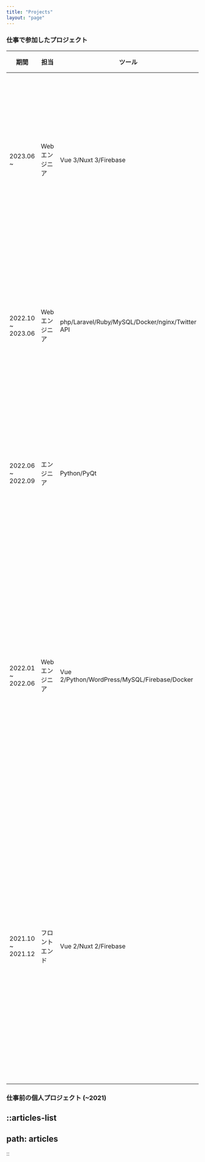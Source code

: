 ```yaml
---
title: "Projects"
layout: "page"
---
```


### 仕事で参加したプロジェクト

| 期間              | 担当           | ツール                                          | 業務内容                                                                                                                                                                                                |
| ----------------- | -------------- | ----------------------------------------------- | ------------------------------------------------------------------------------------------------------------------------------------------------------------------------------------------------------- |
| 2023.06 ~         | Web エンジニア | Vue 3/Nuxt 3/Firebase                           | **データ収集ツール・さまざまな SNS からユーザーの印象をまとめる SaaS アプリ**<br> - ゼロからの設計 <br> - ゼロからの開発                                                                                |
| 2022.10 ~ 2023.06 | Web エンジニア | php/Laravel/Ruby/MySQL/Docker/nginx/Twitter API | **データ収集ツール・Twitter からユーザーの印象をまとめるアプリ** <br> - 詳細設計 <br> - 機能の追加 <br> - リファクタリング                                                                              |
| 2022.06 ~ 2022.09 | エンジニア     | Python/PyQt                                     | **自動テストツール・デスクトップアプリ** <br> - Mac 版のビルド作成 <br> - 新機能の実装 <br> - バグ修正                                                                                                  |
| 2022.01 ~ 2022.06 | Web エンジニア | Vue 2/Python/WordPress/MySQL/Firebase/Docker    | **いくつかのプロダクトのランディングページの開発・アプリ管理画面** <br> - 基本設計 <br> - UI デザイン <br> - マークアップ <br> - サーバー側の機能の開発/Web API の作成 <br> - アプリ管理画面 <br> - SEO |
| 2021.10 ~ 2021.12 | フロントエンド | Vue 2/Nuxt 2/Firebase                           | **動画修正指示プロジェクトの開発・チームでビデオ編集に取り組むプロジェクト**<br> - 追加機能 <br> - PDF ビューアの作成 <br> - コンポーネントの作成 <br> - バグ修正 <br> - i18n・国際化の翻訳と実装       |

### 仕事前の個人プロジェクト (~2021)

## ::articles-list

## path: articles

::

